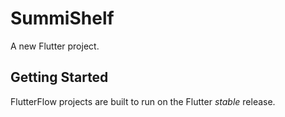 # SummiShelf

A new Flutter project.

## Getting Started

FlutterFlow projects are built to run on the Flutter _stable_ release.
